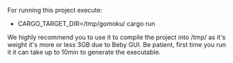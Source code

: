 For running this project execute:
 - CARGO_TARGET_DIR=/tmp/gomoku/ cargo run


We highly recommend you to use it to compile the project into /tmp/ as it's weight it's more or less 3GB due to Beby GUI. Be patient, first time you run it it can take up to 10min to generate the executable.